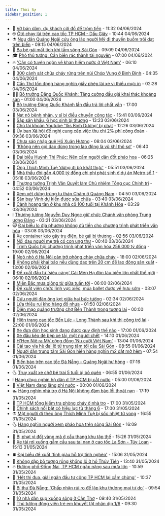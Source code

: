 ```yaml
---
title: Thời Sự
sidebar_position: 1
---
```


<!-- vnexpress-thoi-su:START -->
- 🦒 [Vờ bán dâm, dụ khách cởi đồ để trộm tiền](https://vnexpress.net/lua-khach-mua-dam-coi-do-de-trom-tien-4754312.html) - 11:32 04/06/2024
- 🤓 [Ôtô chạy lùi trên cao tốc TP HCM - Dầu Giây](https://vnexpress.net/oto-chay-lui-tren-cao-toc-tp-hcm-dau-giay-4754278.html) - 10:44 04/06/2024
- ⚗️ [Ngư dân Quảng Ngãi cứu ông lão người Mỹ đi thuyền buồm trôi dạt trên biển](https://vnexpress.net/ngu-dan-quang-ngai-cuu-ong-lao-nguoi-my-di-thuyen-buom-troi-dat-tren-bien-4754247.html) - 09:15 04/06/2024
- 🌊 [Ba bé gái mất tích khi tắm sông Sài Gòn](https://vnexpress.net/ba-be-gai-mat-tich-khi-tam-song-sai-gon-4754241.html) - 09:09 04/06/2024
- 🎓 [Phó thủ tướng: Cần biến rác thành tài nguyên](https://vnexpress.net/pho-thu-tuong-can-bien-rac-thanh-tai-nguyen-4754149-tong-thuat.html) - 07:00 04/06/2024
- 🔥 [&#39;Cần có tuyên ngôn về khan hiếm nước ở Việt Nam&#39;](https://vnexpress.net/can-co-tuyen-ngon-ve-khan-hiem-nuoc-o-viet-nam-4754143.html) - 06:10 04/06/2024
- 🦏 [300 cảnh sát chữa cháy rừng trên núi Chóp Vung ở Bình Định](https://vnexpress.net/300-canh-sat-chua-chay-rung-tren-nui-chop-vung-o-binh-dinh-4754110.html) - 04:35 04/06/2024
- 👺 [Cần Thơ tồn đọng hàng nghìn giấy phép lái xe vì thiếu mực in](https://vnexpress.net/can-tho-ton-dong-hang-nghin-giay-phep-lai-xe-vi-thieu-muc-in-4753924.html) - 02:28 04/06/2024
- 🧑‍🏫 [Bộ trưởng Đặng Quốc Khánh: Tăng cường đấu giá khai thác khoáng sản](https://vnexpress.net/bo-truong-tai-nguyen-va-moi-truong-dang-quoc-khanh-tra-loi-chat-van-4753965-tong-thuat.html) - 01:00 04/06/2024
- 🚦 [Bộ trưởng Đặng Quốc Khánh lần đầu trả lời chất vấn](https://vnexpress.net/bo-truong-dang-quoc-khanh-lan-dau-tra-loi-chat-van-4753913.html) - 17:00 03/06/2024
- 🎉 [Nạt nộ bệnh nhân, y sĩ bị điều chuyển công tác](https://vnexpress.net/nat-no-benh-nhan-y-si-bi-dieu-chuyen-cong-tac-4753917.html) - 15:41 03/06/2024
- 🦒 [Sập sân khấu, 6 học sinh bị thương](https://vnexpress.net/sap-san-khau-6-hoc-sinh-bi-thuong-4753891.html) - 13:23 03/06/2024
- 🤗 [Chủ tài khoản Youtube &#39;15s Bình Dương&#39; bị phạt](https://vnexpress.net/chu-tai-khoan-youtube-15s-binh-duong-bi-phat-4753849.html) - 12:26 03/06/2024
- 💼 [Ủy ban Xã hội đề nghị cung cấp việc thu chi 2% phí công đoàn](https://vnexpress.net/uy-ban-xa-hoi-de-nghi-cung-cap-viec-thu-chi-2-phi-cong-doan-4753777.html) - 09:36 03/06/2024
- 🤩 [Chưa sáp nhập quê Hồ Xuân Hương](https://vnexpress.net/chua-sap-nhap-que-ho-xuan-huong-4753757.html) - 08:04 03/06/2024
- 🤡 [&#39;Không nên gọi dao dùng trong lao động là vũ khí thô sơ&#39;](https://vnexpress.net/khong-nen-goi-dao-dung-trong-lao-dong-la-vu-khi-tho-so-4753662.html) - 06:40 03/06/2024
- 💯 [Đại biểu Huỳnh Thị Phúc: Nên cấm người dân đốt pháo hoa](https://vnexpress.net/dai-bieu-huynh-thi-phuc-nen-cam-nguoi-dan-dot-phao-hoa-4753680.html) - 06:25 03/06/2024
- 👺 [Ông Thích Minh Tuệ &#39;dừng đi bộ khất thực&#39;](https://vnexpress.net/ong-thich-minh-tue-dung-di-bo-khat-thuc-4753717.html) - 05:51 03/06/2024
- 🌮 [Nhà thầu đòi gần 4.000 tỷ đồng chi phí phát sinh ở dự án Metro số 1](https://vnexpress.net/nha-thau-doi-gan-4-000-ty-dong-chi-phi-phat-sinh-o-du-an-metro-so-1-4753698.html) - 05:18 03/06/2024
- 🥸 [Thượng tướng Trịnh Văn Quyết làm Chủ nhiệm Tổng cục Chính trị](https://vnexpress.net/thuong-tuong-trinh-van-quyet-lam-chu-nhiem-tong-cuc-chinh-tri-4753544.html) - 04:52 03/06/2024
- 🐻 [Xem xét dừng trùng tu tháp Chăm ở Quảng Nam](https://vnexpress.net/xem-xet-dung-trung-tu-thap-cham-o-quang-nam-4753631.html) - 04:50 03/06/2024
- 👀 [Sân bay Vinh dự kiến được sửa chữa](https://vnexpress.net/san-bay-vinh-du-kien-duoc-sua-chua-4753571.html) - 03:40 03/06/2024
- 🤔 [Cảnh hoang tàn ở khu nhà cổ 100 tuổi tại Khánh Hòa](https://vnexpress.net/canh-hoang-tan-o-khu-nha-co-100-tuoi-tai-khanh-hoa-4752077.html) - 03:29 03/06/2024
- 🕯 [Thượng tướng Nguyễn Duy Ngọc giữ chức Chánh văn phòng Trung ương Đảng](https://vnexpress.net/thuong-tuong-nguyen-duy-ngoc-giu-chuc-chanh-van-phong-trung-uong-dang-4751916.html) - 03:21 03/06/2024
- 😺 [Đại biểu lo địa phương không đủ tiền cho chương trình phát triển văn hóa](https://vnexpress.net/dai-bieu-lo-dia-phuong-khong-du-tien-cho-chuong-trinh-phat-trien-van-hoa-4753556.html) - 03:08 03/06/2024
- 🦆 [Xe container kéo gãy trụ điện, bé gái bị thương](https://vnexpress.net/xe-container-keo-gay-tru-dien-be-gai-bi-thuong-4753594.html) - 02:56 03/06/2024
- 🧰 [Nỗi đau người mẹ trẻ có con ung thư](https://vnexpress.net/noi-dau-nguoi-me-tre-co-con-ung-thu-4752773.html) - 00:40 03/06/2024
- 🦍 [Trình Quốc hội chương trình phát triển văn hóa 256.000 tỷ đồng](https://vnexpress.net/trinh-quoc-hoi-chuong-trinh-phat-trien-van-hoa-256-000-ty-dong-4744673.html) - 19:00 02/06/2024
- 🧰 [Ngõ nhỏ ở Hà Nội cản trở phòng cháy chữa cháy](https://vnexpress.net/ngo-nho-o-ha-noi-can-tro-phong-chay-chua-chay-4753193.html) - 18:00 02/06/2024
- 💃 [Không phải khai báo nếu dùng dao trên 20 cm để lao động sản xuất](https://vnexpress.net/khong-phai-khai-bao-neu-dung-dao-tren-20-cm-de-lao-dong-san-xuat-4753456.html) - 13:00 02/06/2024
- 🧰 [Đề xuất đầu tư &#39;siêu cảng&#39; Cái Mép Hạ đón tàu biển lớn nhất thế giới](https://vnexpress.net/de-xuat-dau-tu-sieu-cang-cai-mep-ha-don-tau-bien-lon-nhat-the-gioi-4753385.html) - 06:10 02/06/2024
- 🚀 [Miền Bắc mưa giông từ giữa tuần tới](https://vnexpress.net/mien-bac-mua-giong-tu-giua-tuan-toi-4753373.html) - 06:00 02/06/2024
- 🎊 [Đề xuất viên chức lĩnh vực xiếc, múa ballet được về hưu sớm](https://vnexpress.net/de-xuat-vien-chuc-linh-vuc-xiec-mua-ballet-duoc-ve-huu-som-4753278.html) - 03:07 02/06/2024
- 🤭 [Cứu người đàn ông kẹt giữa hai bức tường](https://vnexpress.net/cuu-nguoi-dan-ong-ket-giua-hai-buc-tuong-4753320.html) - 02:34 02/06/2024
- 🤗 [Lửa thiêu rụi kho hàng đồ nhựa](https://vnexpress.net/lua-thieu-rui-kho-hang-do-nhua-4753317.html) - 01:50 02/06/2024
- 🌈 [Diện mạo quảng trường chợ Bến Thành trong tương lai](https://vnexpress.net/dien-mao-quang-truong-cho-ben-thanh-trong-tuong-lai-4753235.html) - 00:00 02/06/2024
- 🦣 [Hiện trạng cao tốc Bến Lức - Long Thành sau khi thi công trở lại](https://vnexpress.net/hien-trang-cao-toc-ben-luc-long-thanh-sau-khi-thi-cong-tro-lai-4752460.html) - 22:00 01/06/2024
- 🎡 [Xe đưa đón học sinh đang được quy định thế nào](https://vnexpress.net/xe-dua-don-hoc-sinh-dang-duoc-quy-dinh-the-nao-4753157.html) - 17:00 01/06/2024
- 🦏 [Xe đầu kéo đè bẹp xe tải, một người chết](https://vnexpress.net/xe-dau-keo-de-bep-xe-tai-mot-nguoi-chet-4753240.html) - 14:10 01/06/2024
- 🎊 [H&#39;Hen Niê ra MV cộng đồng &#39;Nụ cười Việt Nam&#39;](https://vnexpress.net/h-hen-nie-ra-mv-cong-dong-nu-cuoi-viet-nam-4753102.html) - 13:04 01/06/2024
- 🫶 [Cải tạo vỉa hè đại lộ từ trung tâm tới cầu Sài Gòn](https://vnexpress.net/cai-tao-via-he-dai-lo-tu-trung-tam-toi-cau-sai-gon-4753188.html) - 08:55 01/06/2024
- 🤔 [Người dân trung tâm Sài Gòn hiến hàng nghìn m2 đất mở hẻm](https://vnexpress.net/nguoi-dan-trung-tam-sai-gon-hien-hang-nghin-m2-dat-mo-hem-4753184.html) - 07:54 01/06/2024
- 🤠 [Biển báo trên cao tốc Đà Nẵng - Quảng Ngãi hư hỏng](https://vnexpress.net/bien-bao-tren-cao-toc-da-nang-quang-ngai-hu-hong-4753134.html) - 07:16 01/06/2024
- 🌜 [Truy xuất xe chở bé trai 5 tuổi bị bỏ quên](https://vnexpress.net/truy-xuat-xe-cho-be-trai-5-tuoi-bi-bo-quen-4753128.html) - 06:55 01/06/2024
- 🕯 [Hàng chục nghìn hộ dân ở TP HCM bị cắt nước](https://vnexpress.net/hang-chuc-nghin-ho-dan-o-tp-hcm-bi-cat-nuoc-4753125.html) - 05:00 01/06/2024
- 🤔 [Việt Nam đang lãng phí nước](https://vnexpress.net/viet-nam-dang-lang-phi-nuoc-4752952.html) - 00:00 01/06/2024
- 🏊 [Hàng nghìn nhà trọ ở Hà Nội không đảm bảo lối thoát nạn](https://vnexpress.net/hang-nghin-nha-tro-o-ha-noi-khong-dam-bao-loi-thoat-nan-4752961.html) - 17:19 31/05/2024
- 🌮 [TP HCM tổng kiểm tra phòng cháy ở nhà trọ](https://vnexpress.net/tp-hcm-tong-kiem-tra-phong-chay-o-nha-tro-4752953.html) - 17:00 31/05/2024
- 🫣 [Chính sách nổi bật có hiệu lực từ tháng 6](https://vnexpress.net/chinh-sach-noi-bat-co-hieu-luc-tu-thang-6-4752471.html) - 17:00 31/05/2024
- ⚗️ [Một người đi theo ông Thích Minh Tuệ bị sốc nhiệt tử vong](https://vnexpress.net/mot-nguoi-di-theo-ong-thich-minh-tue-bi-soc-nhiet-tu-vong-4752943.html) - 16:55 31/05/2024
- 🌜 [Hàng nghìn người xem pháo hoa trên sông Sài Gòn](https://vnexpress.net/hang-nghin-nguoi-xem-phao-hoa-tren-song-sai-gon-4752971.html) - 16:09 31/05/2024
- 🌁 [Bị phạt vì đốt vàng mã ở cầu thang khu tập thể](https://vnexpress.net/bi-phat-vi-dot-vang-ma-o-cau-thang-khu-tap-the-4752963.html) - 15:26 31/05/2024
- 🐲 [Xe tải rơi xuống gầm cầu sau tai nạn ở cao tốc La Sơn - Túy Loan](https://vnexpress.net/xe-tai-roi-xuong-cau-sau-tai-nan-tren-cao-toc-la-son-tuy-loan-4752959.html) - 15:13 31/05/2024
- ⛽️ [Đại biểu đề xuất &#39;tỉnh giàu hỗ trợ tỉnh nghèo&#39;](https://vnexpress.net/dai-bieu-de-xuat-tinh-giau-ho-tro-tinh-ngheo-4752923.html) - 15:06 31/05/2024
- 🗽 [Không đập bỏ tượng rồng khổng lồ ở hồ Thủy Tiên](https://vnexpress.net/khong-dap-bo-tuong-rong-khong-lo-o-ho-thuy-tien-4752928.html) - 13:40 31/05/2024
- 🔥 [Đường phố Đồng Nai, TP HCM ngập nặng sau mưa lớn](https://vnexpress.net/duong-pho-dong-nai-tp-hcm-ngap-nang-sau-mua-lon-4752892.html) - 10:59 31/05/2024
- 💯 [&#39;Hết thi đua, giải ngân đầu tư công TP HCM lại cầm chừng&#39;](https://vnexpress.net/het-thi-dua-giai-ngan-dau-tu-cong-tp-hcm-lai-cam-chung-4752913.html) - 10:37 31/05/2024
- 🦆 [Bí thư Đà Nẵng: &#39;Chấp nhận rủi ro để lập khu thương mại tự do&#39;](https://vnexpress.net/bi-thu-da-nang-chap-nhan-rui-ro-de-lap-khu-thuong-mai-tu-do-4752869.html) - 09:54 31/05/2024
- 🫣 [10 nhà dân sụp xuống sông ở Cần Thơ](https://vnexpress.net/10-nha-dan-sup-xuong-song-o-can-tho-4752829.html) - 09:40 31/05/2024
- 🤡 [Thủ tướng động viên trẻ em khuyết tật nhân dịp 1/6](https://vnexpress.net/thu-tuong-dong-vien-tre-em-khuyet-tat-nhan-dip-1-6-4752816.html) - 09:30 31/05/2024<!-- vnexpress-thoi-su:END -->